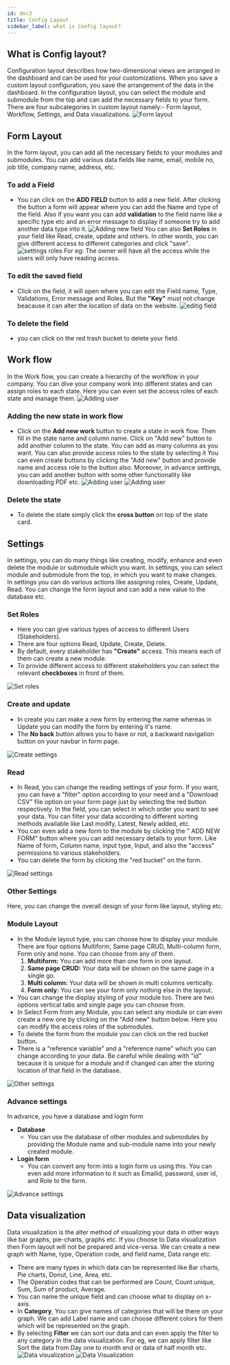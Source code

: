 ```yaml
---
id: doc3
title: Config Layout
sidebar_label: what is Config layout?
---
```


## What is Config layout?
Configuration layout describes how two-dimensional views are arranged in the dashboard and can be used for your customizations. When you save a custom layout configuration, you save the arrangement of the data in the dashboard. In the configuration layout, you can select the module and submodule from the top and can add the necessary fields to your form. There are four subcategories in custom layout namely:- Form layout, Workflow, Settings, and Data visualizations.
![Form layout](./assets/form-layout.png)

## Form Layout
In the form layout, you can add all the necessary fields to your modules and submodules. You can add various data fields like name, email, mobile no, job title, company name, address, etc. 
### To add a Field
* You can click on the **ADD FIELD** button to add a new field. After clicking the button a form will appear where you can add the Name and type of the field. Also if you want you can add **validation** to the field name like a specific type etc and an error message to display if someone try to add another data type into it. 
![Adding new field](./assets/add-new-field.png)
You can also **Set Roles** in your field like Read, create, update and others. In other words, you can give different access to different categories and click "save". 
![settings roles](./assets/set-roles.png)
For eg: The owner will have all the access while the users will only have reading access.
### To edit the saved field
* Click on the field, it will open where you can edit the Field name, Type, Validations, Error message and Roles. But the **"Key"** must not change beacause it can alter the location of data on the website.
![editig field](./assets/edit-form-field.png)
### To delete the field
* you can click on the red trash bucket to delete your field.

## Work flow
In the Work flow, you can create a hierarchy of the workflow in your company. You can dive your company work into different states and can assign roles to each state. Here you can even set the access roles of each state and manage them.
![Adding user](./assets/workflow.png)

### Adding the new state in work flow
* Click on the **Add new work** button to create a state in work flow. Then fill in the state name and column name. Click on "Add new" button to add another column to the state. You can add as many columns as you want. You can also provide access roles to the state by selecting it You can even create buttons by clicking the "Add new" button and provide name and access role to the button also. Moreover, in advance settings, you can add another button with some other functionality like downloading PDF etc.
![Adding user](./assets/workflow-edit.png)
![Adding user](./assets/workflow-button.png)

### Delete the state
* To delete the state simply click the **cross button** on top of the state card.

## Settings
In settings, you can do many things like creating, modify, enhance and even delete the module or submodule which you want. In settings, you can select module and submodule from the top, in which you want to make changes. In settings you can do various actions like assigning roles, Create, Update, Read. You can change the form layout and can add a new value to the database etc.
### Set Roles
* Here you can give various types of access to different Users (Stakeholders). 
* There are four options Read, Update, Create, Delete. 
* By default, every stakeholder has **"Create"** access. This means each of them can create a new module. 
* To provide different access to different stakeholders you can select the relevant **checkboxes** in front of them.

![Set roles](./assets/setting-roles.png)

### Create and update
* In create you can make a new form by entering the name whereas in Update you can modify the form by entering it's name.
* The **No back** button allows you to have or not, a backward navigation button on your navbar in form page.

![Create settings](./assets/setting-create.png)


### Read
* In Read, you can change the reading settings of your form. If you want, you can have a "filter" option according to your need and a "Download CSV" file option on your form page just by selecting the red button respectively. In the field, you can select in which order you want to see your data. You can filter your data according to different sorting methods available like Last modify, Latest, Newly added, etc.
* You can even add a new form to the module by clicking the " ADD NEW FORM" button where you can add necessary details to your form. Like Name of form, Column name, input type, Input, and also the "access" permissions to various stakeholders.
* You can delete the form by clicking the "red bucket" on the form.

![Read settings](./assets/setting-read.png)

### Other Settings
Here, you can change the overall design of your form like layout, styling etc.
### Module Layout
* In the Module layout type, you can choose how to display your module. There are four options Multiform, Same page CRUD, Multi-column form, Form only and none. You can choose from any of them.
    1. **Multiform:** You can add more than one form in one layout.
    2. **Same page CRUD:** Your data will be shown on the same page in a single go.
    3. **Multi column:** Your data will be shown in multi columns vertically.
    4. **Form only:** You can see your form only nothing else in the layout.
* You can change the display styling of your module too. There are two options vertical tabs and single page you can choose from.
* In Select Form from any Module, you can select any module or can even create a new one by clicking on the "Add new" button below. Here you can modify the access roles of the submodules.
* To delete the form from the module you can click on the red bucket button.
* There is a "reference variable" and a "reference name" which you can change according to your data. Be careful while dealing with "id" because it is unique for a module and if changed can alter the storing location of that field in the database.

![Other settings](./assets/setting-other.png)


### Advance settings
In advance, you have a database and login form
* **Database**
    * You can use the database of other modules and submodules by providing the Module name and sub-module name into your newly created module.
* **Login form**
    * You can convert any form into a login form us using this. You can even add more information to it such as Emailid, password, user id, and Role to the form.  

![Advance settings](./assets/setting-advance.png)

## Data visualization
Data visualization is the alter method of visualizing your data in other ways like bar graphs, pie-charts, graphs etc. If you choose to Data visualization then Form layout will not be prepared and vice-versa.
We can create a new graph with Name, type, Operation code, and field name, Data range etc.
* There are many types in which data can be represented like Bar charts, Pie charts, Donut, Line, Area, etc.
* The Operation codes that can be performed are Count, Count unique, Sum, Sum of product, Average.
* You can name the unique field and can choose what to display on x-axis.
* In **Category**, You can give names of categories that will be there on your graph. We can add Label name and can choose different colors for them which will be represented on the graph.
* By selecting **Filter** we can sort our data and can even apply the filter to any category in the data visualization. For eg, we can apply filter like Sort the data from Day one to month end or data of half month etc.
![Data visualization](./assets/data-visualization.png)
![Data Visualization](./assets/data-category.png)


